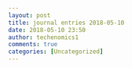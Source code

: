 ```yaml
---
layout: post
title: journal entries 2018-05-10
date: 2018-05-10 23:50
author: techenomics1
comments: true
categories: [Uncategorized]
---
```

